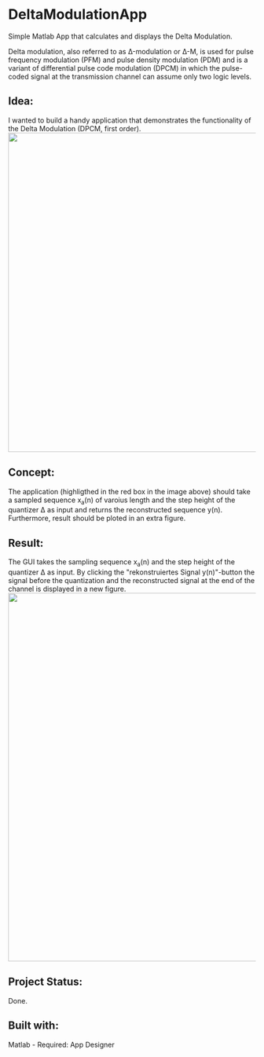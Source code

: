 # DeltaModulationApp
Simple Matlab App that calculates and displays the Delta Modulation.

Delta modulation, also referred to as Δ-modulation or Δ-M, is used for pulse frequency modulation (PFM) and pulse density modulation (PDM) and is a variant of differential pulse code modulation (DPCM) in which the pulse-coded signal at the transmission channel can assume only two logic levels.

## Idea:
I wanted to build a handy application that demonstrates the functionality of the Delta Modulation (DPCM, first order).
<a href="url"><img src="https://user-images.githubusercontent.com/55065075/221441425-c1017f52-6145-499d-8342-19eb14d04fb2.png" height="auto" width="650" ></a>

## Concept:
The application (highligthed in the red box in the image above) should take a sampled sequence x<sub>a</sub>(n) of varoius length and the step height of the quantizer Δ as input and returns the reconstructed sequence y(n). Furthermore, result should be ploted in an extra figure. <br>
 
## Result: 
The GUI takes the sampling sequence x<sub>a</sub>(n) and the step height of the quantizer Δ as input. By clicking the "rekonstruiertes Signal y(n)"-button the signal before the quantization and the reconstructed signal at the end of the channel is displayed in a new figure. 
<a href="url"><img src="https://user-images.githubusercontent.com/55065075/222240178-02e274d8-8def-4d70-b5fa-23e1cc334c6c.png" height="auto" width="750" ></a>
## Project Status: 
Done.

## Built with:
Matlab - Required: App Designer
